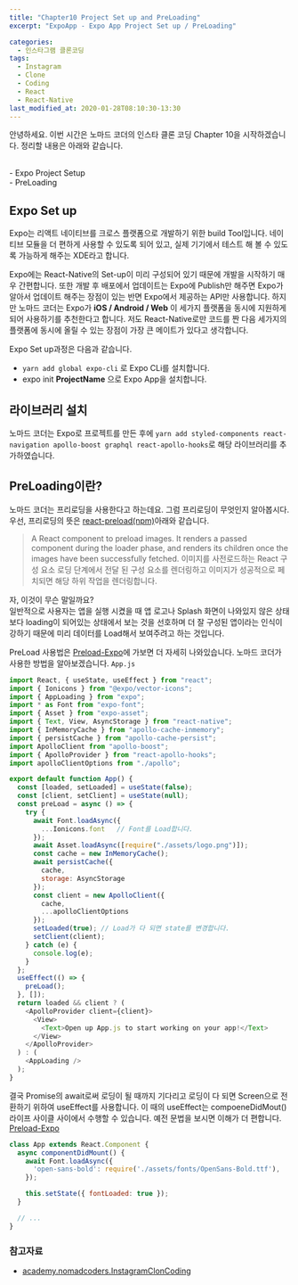```yaml
---
title: "Chapter10 Project Set up and PreLoading"
excerpt: "ExpoApp - Expo App Project Set up / PreLoading"

categories:
  - 인스타그램 클론코딩
tags:
  - Instagram
  - Clone
  - Coding
  - React
  - React-Native
last_modified_at: 2020-01-28T08:10:30-13:30
---
```


안녕하세요. 이번 시간은 노마드 코더의 인스타 클론 코딩 Chapter 10을 시작하겠습니다. 정리할 내용은 아래와 같습니다.

   <br>
- Expo Project Setup <br>
- PreLoading  <br>

## Expo Set up

Expo는 리액트 네이티브를 크로스 플랫폼으로 개발하기 위한 build Tool입니다. 네이티브 모듈을 더 편하게 사용할 수 있도록 되어 있고, 실제 기기에서 테스트 해 볼 수 있도록 가능하게 해주는 XDE라고 합니다.   

Expo에는 React-Native의 Set-up이 미리 구성되어 있기 때문에 개발을 시작하기 매우 간편합니다. 또한 개발 후 배포에서 업데이트는 Expo에  Publish만 해주면 Expo가 알아서 업데이트 해주는 장점이 있는 반면 Expo에서 제공하는 API만 사용합니다. 하지만 노마드 코더는 Expo가 **iOS / Android / Web** 이 세가지 플랫폼을 동시에 지원하게 되어 사용하기를 추천한다고 합니다. 저도 React-Native로만 코드를 짠 다음 세가지의 플랫폼에 동시에 올릴 수 있는 장점이 가장 큰 메이트가 있다고 생각합니다.   

Expo Set up과정은 다음과 같습니다.
- `yarn add global expo-cli` 로 Expo CLi를 설치합니다.
- expo init **ProjectName** 으로 Expo App을 설치합니다.
   

## 라이브러리 설치

노마드 코더는 Expo로 프로젝트를 만든 후에 `yarn add styled-components react-navigation apollo-boost graphql react-apollo-hooks`로 해당 라이브러리를 추가하였습니다.   


## PreLoading이란?

노마드 코더는 프리로딩을 사용한다고 하는데요. 그럼 프리로딩이 무엇인지 알아봅시다. 우선, 프리로딩의 뜻은 [react-preload(npm)](https://www.npmjs.com/package/react-preload)아래와 같습니다.
> A React component to preload images. It renders a passed component during the loader phase, and renders its children once the images have been successfully fetched.
> 이미지를 사전로드하는 React 구성 요소 로딩 단계에서 전달 된 구성 요소를 렌더링하고 이미지가 성공적으로 페치되면 해당 하위 작업을 렌더링합니다.  

자, 이것이 무슨 말일까요?   
일반적으로 사용자는 앱을 실행 시켰을 때 앱 로고나 Splash 화면이 나와있지 않은 상태보다 loading이 되어있는 상태에서 보는 것을 선호하며 더 잘 구성된 앱이라는 인식이 강하기 때문에 미리 데이터를 Load해서 보여주려고 하는 것입니다.   

PreLoad 사용법은 [Preload-Expo](https://docs.expo.io/versions/latest/guides/using-custom-fonts/)에 가보면 더 자세히 나와있습니다. 노마드 코더가 사용한 방법을 알아보겠습니다.
`App.js`
```javascript
import React, { useState, useEffect } from "react";
import { Ionicons } from "@expo/vector-icons";
import { AppLoading } from "expo";
import * as Font from "expo-font";
import { Asset } from "expo-asset";
import { Text, View, AsyncStorage } from "react-native";
import { InMemoryCache } from "apollo-cache-inmemory";
import { persistCache } from "apollo-cache-persist";
import ApolloClient from "apollo-boost";
import { ApolloProvider } from "react-apollo-hooks";
import apolloClientOptions from "./apollo";

export default function App() {
  const [loaded, setLoaded] = useState(false);
  const [client, setClient] = useState(null);
  const preLoad = async () => {
    try {
      await Font.loadAsync({
        ...Ionicons.font   // Font를 Load합니다.
      });
      await Asset.loadAsync([require("./assets/logo.png")]);
      const cache = new InMemoryCache();
      await persistCache({
        cache,
        storage: AsyncStorage
      });
      const client = new ApolloClient({
        cache,
        ...apolloClientOptions
      });
      setLoaded(true); // Load가 다 되면 state를 변경합니다.
      setClient(client);
    } catch (e) {
      console.log(e);
    }
  };
  useEffect(() => {
    preLoad();
  }, []);
  return loaded && client ? (
    <ApolloProvider client={client}>
      <View>
        <Text>Open up App.js to start working on your app!</Text>
      </View>
    </ApolloProvider>
  ) : (
    <AppLoading />
  );
}

```
결국 Promise의 await로써 로딩이 될 때까지 기다리고 로딩이 다 되면 Screen으로 전환하기 위하여 useEffect를 사용합니다. 이 때의 useEffect는 compoeneDidMout() 라이프 사이클 사이에서 수행할 수 있습니다. 예전 문법을 보시면 이해가 더 편합니다.   
[Preload-Expo](https://docs.expo.io/versions/latest/guides/using-custom-fonts/)
```javascript
class App extends React.Component {
  async componentDidMount() {
    await Font.loadAsync({
      'open-sans-bold': require('./assets/fonts/OpenSans-Bold.ttf'),
    });

    this.setState({ fontLoaded: true });
  }

  // ...
}
```

### 참고자료

- [academy.nomadcoders.InstagramClonCoding](https://academy.nomadcoders.co/courses/enrolled/503371)
